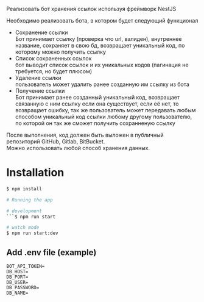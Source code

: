 Реализовать бот хранения  ссылок используя фреймворк NestJS      
      
Необходимо реализовать бота, в котором будет следующий функционал      
      
- Сохранение ссылки      
Бот принимает ссылку (проверка что url, валиден), внутреннее название, сохраняет в свою бд, возвращает уникальный код, по которому можно получить ссылку      
- Список сохраненных ссылок      
бот выводит список ссылок и их уникальных кодов (пагинация не требуется, но будет плюсом)      
- Удаление ссылки      
пользователь может удалить ранее созданную им ссылку из бота      
- Получение ссылки      
Бот принимает ранее созданный уникальный код, возвращает связанную с ним ссылку если она существует, если её нет, то возвращает ошибку, так же пользователь может передавать любым способом уникальный код ссылки любому другому пользователю, по которой он так же сможет получить сохранненую ссылку      
      
После выполнения, код должен быть выложен в публичный репозиторий GitHub, Gitlab, BitBucket.      
Можно использовать любой способ хранения данных.

# Installation

```bash
$ npm install

# Running the app

# development
```$ npm run start

# watch mode
$ npm run start:dev
```

## Add .env file (example)
```dotenv
BOT_API_TOKEN=
DB_HOST=     
DB_PORT=
DB_USER=         
DB_PASSWORD=    
DB_NAME=   
```   